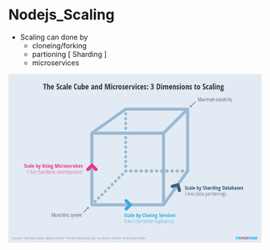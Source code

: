 <!-- @format -->

# Nodejs_Scaling

- Scaling can done by
  - cloneing/forking
  - partioning [ Sharding ]
  - microservices

![art of scalling](cubic_Scalling.png "Cubic scalling")
